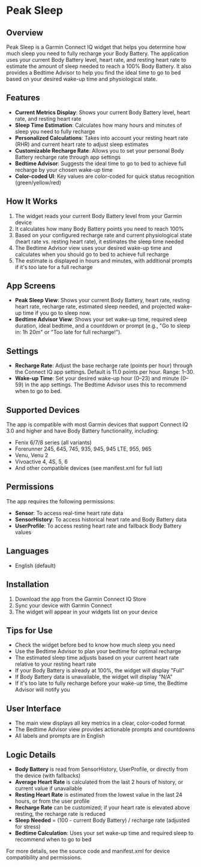 # Peak Sleep

## Overview
Peak Sleep is a Garmin Connect IQ widget that helps you determine how much sleep you need to fully recharge your Body Battery. The application uses your current Body Battery level, heart rate, and resting heart rate to estimate the amount of sleep needed to reach a 100% Body Battery. It also provides a Bedtime Advisor to help you find the ideal time to go to bed based on your desired wake-up time and physiological state.

## Features
- **Current Metrics Display**: Shows your current Body Battery level, heart rate, and resting heart rate
- **Sleep Time Estimation**: Calculates how many hours and minutes of sleep you need to fully recharge
- **Personalized Calculations**: Takes into account your resting heart rate (RHR) and current heart rate to adjust sleep estimates
- **Customizable Recharge Rate**: Allows you to set your personal Body Battery recharge rate through app settings
- **Bedtime Advisor**: Suggests the ideal time to go to bed to achieve full recharge by your chosen wake-up time
- **Color-coded UI**: Key values are color-coded for quick status recognition (green/yellow/red)

## How It Works
1. The widget reads your current Body Battery level from your Garmin device
2. It calculates how many Body Battery points you need to reach 100%
3. Based on your configured recharge rate and current physiological state (heart rate vs. resting heart rate), it estimates the sleep time needed
4. The Bedtime Advisor view uses your desired wake-up time and calculates when you should go to bed to achieve full recharge
5. The estimate is displayed in hours and minutes, with additional prompts if it's too late for a full recharge

## App Screens
- **Peak Sleep View**: Shows your current Body Battery, heart rate, resting heart rate, recharge rate, estimated sleep needed, and projected wake-up time if you go to sleep now.
- **Bedtime Advisor View**: Shows your set wake-up time, required sleep duration, ideal bedtime, and a countdown or prompt (e.g., "Go to sleep in: 1h 20m" or "Too late for full recharge!").

## Settings
- **Recharge Rate**: Adjust the base recharge rate (points per hour) through the Connect IQ app settings. Default is 11.0 points per hour. Range: 1–30.
- **Wake-up Time**: Set your desired wake-up hour (0–23) and minute (0–59) in the app settings. The Bedtime Advisor uses this to recommend when to go to bed.

## Supported Devices
The app is compatible with most Garmin devices that support Connect IQ 3.0 and higher and have Body Battery functionality, including:
- Fenix 6/7/8 series (all variants)
- Forerunner 245, 645, 745, 935, 945, 945 LTE, 955, 965
- Venu, Venu 2
- Vivoactive 4, 4S, 5, 6
- And other compatible devices (see manifest.xml for full list)

## Permissions
The app requires the following permissions:
- **Sensor**: To access real-time heart rate data
- **SensorHistory**: To access historical heart rate and Body Battery data
- **UserProfile**: To access resting heart rate and fallback Body Battery values

## Languages
- English (default)

## Installation
1. Download the app from the Garmin Connect IQ Store
2. Sync your device with Garmin Connect
3. The widget will appear in your widgets list on your device

## Tips for Use
- Check the widget before bed to know how much sleep you need
- Use the Bedtime Advisor to plan your bedtime for optimal recharge
- The estimated sleep time adjusts based on your current heart rate relative to your resting heart rate
- If your Body Battery is already at 100%, the widget will display "Full"
- If Body Battery data is unavailable, the widget will display "N/A"
- If it's too late to fully recharge before your wake-up time, the Bedtime Advisor will notify you

## User Interface
- The main view displays all key metrics in a clear, color-coded format
- The Bedtime Advisor view provides actionable prompts and countdowns
- All labels and prompts are in English

## Logic Details
- **Body Battery** is read from SensorHistory, UserProfile, or directly from the device (with fallbacks)
- **Average Heart Rate** is calculated from the last 2 hours of history, or current value if unavailable
- **Resting Heart Rate** is estimated from the lowest value in the last 24 hours, or from the user profile
- **Recharge Rate** can be customized; if your heart rate is elevated above resting, the recharge rate is reduced
- **Sleep Needed** = (100 - current Body Battery) / recharge rate (adjusted for stress)
- **Bedtime Calculation**: Uses your set wake-up time and required sleep to recommend when to go to bed

For more details, see the source code and manifest.xml for device compatibility and permissions. 